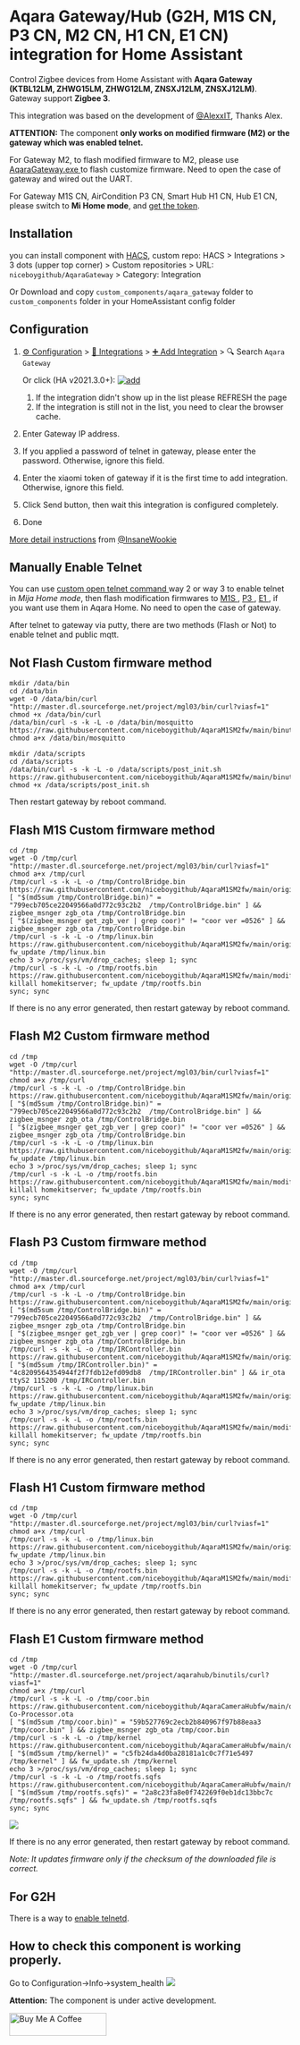 # Aqara Gateway/Hub (G2H, M1S CN, P3 CN, M2 CN, H1 CN, E1 CN) integration for Home Assistant

Control Zigbee devices from Home Assistant with **Aqara Gateway (KTBL12LM, ZHWG15LM, ZHWG12LM, ZNSXJ12LM, ZNSXJ12LM)**.
Gateway support **Zigbee 3**.

This integration was based on the development of <a href=https://github.com/AlexxIT/XiaomiGateway3/>@AlexxIT</a>, Thanks Alex.

**ATTENTION:** The component **only works on modified firmware (M2) or the gateway which was enabled telnet.**

For Gateway M2, to flash modified firmware to M2, please use <a href="https://github.com/niceboygithub/AqaraM1SM2fw/raw/main/tools/aqaragateway.exe"> AqaraGateway.exe </a> to flash customize firmware. Need to open the case of gateway and wired out the UART.

For Gateway M1S CN, AirCondition P3 CN, Smart Hub H1 CN, Hub E1 CN, please switch to **Mi Home mode**, and [get the token](https://github.com/piotrmachowski/xiaomi-cloud-tokens-extractor).

## Installation

you can install component with [HACS](https://hacs.xyz),  custom repo: HACS > Integrations > 3 dots (upper top corner) > Custom repositories > URL: `niceboygithub/AqaraGateway` > Category: Integration

Or Download and copy `custom_components/aqara_gateway` folder to `custom_components` folder in your HomeAssistant config folder


## Configuration

1. [⚙️ Configuration](https://my.home-assistant.io/redirect/config) > [🧩 Integrations](https://my.home-assistant.io/redirect/integrations) > [➕ Add Integration](https://my.home-assistant.io/redirect/config_flow_start?domain=aqara_gateway) > 🔍 Search `Aqara Gateway`

    Or click (HA v2021.3.0+): [![add](https://my.home-assistant.io/badges/config_flow_start.svg)](https://my.home-assistant.io/redirect/config_flow_start?domain=aqara_gateway)
   1. If the integration didn't show up in the list please REFRESH the page
   2. If the integration is still not in the list, you need to clear the browser cache.
2. Enter Gateway IP address.
3. If you applied a password of telnet in gateway, please enter the password. Otherwise, ignore this field.
4. Enter the xiaomi token of gateway if it is the first time to add integration. Otherwise, ignore this field.
5. Click Send button, then wait this integration is configured completely.
6. Done


[More detail instructions](https://gist.github.com/InsaneWookie/1221cd6267745ea3c16f6a2a83ba3a44) from [@InsaneWookie](https://gist.github.com/InsaneWookie)


## Manually Enable Telnet
You can use <a href="https://gist.github.com/zvldz/1bd6b21539f84339c218f9427e022709"> custom open telnet command </a> way 2 or way 3 to enable telnet in *Mija Home mode*, then flash modification firmwares to <a href="https://github.com/niceboygithub/AqaraM1SM2fw/tree/main/modified/M1S"> M1S </a>, <a href="https://github.com/niceboygithub/AqaraM1SM2fw/tree/main/modified/P3"> P3 </a>, <a href="https://github.com/niceboygithub/AqaraCameraHubfw/tree/main/modified/E1/"> E1 </a>,  if you want use them in Aqara Home. No need to open the case of gateway.

After telnet to gateway via putty, there are two methods (Flash or Not) to enable telnet and public mqtt.

## Not Flash Custom firmware method

```shell
mkdir /data/bin
cd /data/bin
wget -O /data/bin/curl "http://master.dl.sourceforge.net/project/mgl03/bin/curl?viasf=1"
chmod +x /data/bin/curl
/data/bin/curl -s -k -L -o /data/bin/mosquitto https://raw.githubusercontent.com/niceboygithub/AqaraM1SM2fw/main/binutils/mosquitto
chmod a+x /data/bin/mosquitto

mkdir /data/scripts
cd /data/scripts
/data/bin/curl -s -k -L -o /data/scripts/post_init.sh https://raw.githubusercontent.com/niceboygithub/AqaraM1SM2fw/main/binutils/post_init.sh
chmod +x /data/scripts/post_init.sh
```
Then restart gateway by reboot command.

## Flash M1S Custom firmware method
```shell
cd /tmp
wget -O /tmp/curl "http://master.dl.sourceforge.net/project/mgl03/bin/curl?viasf=1"
chmod a+x /tmp/curl
/tmp/curl -s -k -L -o /tmp/ControlBridge.bin https://raw.githubusercontent.com/niceboygithub/AqaraM1SM2fw/main/original/M1S/3.2.8_0009.0526/ControlBridge.bin
[ "$(md5sum /tmp/ControlBridge.bin)" = "799ecb705ce22049566a0d772c93c2b2  /tmp/ControlBridge.bin" ] && zigbee_msnger zgb_ota /tmp/ControlBridge.bin
[ "$(zigbee_msnger get_zgb_ver | grep coor)" != "coor ver =0526" ] && zigbee_msnger zgb_ota /tmp/ControlBridge.bin
/tmp/curl -s -k -L -o /tmp/linux.bin https://raw.githubusercontent.com/niceboygithub/AqaraM1SM2fw/main/original/M1S/3.2.8_0009.0526//linux_3.2.8_0009.0526.bin
fw_update /tmp/linux.bin
echo 3 >/proc/sys/vm/drop_caches; sleep 1; sync
/tmp/curl -s -k -L -o /tmp/rootfs.bin https://raw.githubusercontent.com/niceboygithub/AqaraM1SM2fw/main/modified/M1S/3.2.8_0009.0526/rootfs_3.2.8_0009.0526_modified.bin
killall homekitserver; fw_update /tmp/rootfs.bin
sync; sync
```
If there is no any error generated, then restart gateway by reboot command.

## Flash M2 Custom firmware method
```shell
cd /tmp
wget -O /tmp/curl "http://master.dl.sourceforge.net/project/mgl03/bin/curl?viasf=1"
chmod a+x /tmp/curl
/tmp/curl -s -k -L -o /tmp/ControlBridge.bin https://raw.githubusercontent.com/niceboygithub/AqaraM1SM2fw/main/original/M2/3.2.8_0006.0526/ControlBridge.bin
[ "$(md5sum /tmp/ControlBridge.bin)" = "799ecb705ce22049566a0d772c93c2b2  /tmp/ControlBridge.bin" ] && zigbee_msnger zgb_ota /tmp/ControlBridge.bin
[ "$(zigbee_msnger get_zgb_ver | grep coor)" != "coor ver =0526" ] && zigbee_msnger zgb_ota /tmp/ControlBridge.bin
/tmp/curl -s -k -L -o /tmp/linux.bin https://raw.githubusercontent.com/niceboygithub/AqaraM1SM2fw/main/original/M2/3.2.8_0006.0526/linux_3.2.8_0006.0526.bin
fw_update /tmp/linux.bin
echo 3 >/proc/sys/vm/drop_caches; sleep 1; sync
/tmp/curl -s -k -L -o /tmp/rootfs.bin https://raw.githubusercontent.com/niceboygithub/AqaraM1SM2fw/main/modified/M2/3.2.8_0006.0526/rootfs_3.2.8_0006.0526_modified.bin
killall homekitserver; fw_update /tmp/rootfs.bin
sync; sync
```
If there is no any error generated, then restart gateway by reboot command.

## Flash P3 Custom firmware method
```shell
cd /tmp
wget -O /tmp/curl "http://master.dl.sourceforge.net/project/mgl03/bin/curl?viasf=1"
chmod a+x /tmp/curl
/tmp/curl -s -k -L -o /tmp/ControlBridge.bin https://raw.githubusercontent.com/niceboygithub/AqaraM1SM2fw/main/original/P3/3.2.8_0007.0526/ControlBridge.bin
[ "$(md5sum /tmp/ControlBridge.bin)" = "799ecb705ce22049566a0d772c93c2b2  /tmp/ControlBridge.bin" ] && zigbee_msnger zgb_ota /tmp/ControlBridge.bin
[ "$(zigbee_msnger get_zgb_ver | grep coor)" != "coor ver =0526" ] && zigbee_msnger zgb_ota /tmp/ControlBridge.bin
/tmp/curl -s -k -L -o /tmp/IRController.bin https://raw.githubusercontent.com/niceboygithub/AqaraM1SM2fw/main/original/P3/3.2.8_0007.0526/IRController.bin
[ "$(md5sum /tmp/IRController.bin)" = "4c8209564354944f2f7fdb12efd09db8  /tmp/IRController.bin" ] && ir_ota ttyS2 115200 /tmp/IRController.bin
/tmp/curl -s -k -L -o /tmp/linux.bin https://raw.githubusercontent.com/niceboygithub/AqaraM1SM2fw/main/original/P3/3.2.8_0007.0526/linux_3.2.8_0007.0526.bin
fw_update /tmp/linux.bin
echo 3 >/proc/sys/vm/drop_caches; sleep 1; sync
/tmp/curl -s -k -L -o /tmp/rootfs.bin https://raw.githubusercontent.com/niceboygithub/AqaraM1SM2fw/main/modified/P3/3.2.8_0007.0526/rootfs_3.2.8_0007.0526_modified.bin
killall homekitserver; fw_update /tmp/rootfs.bin
sync; sync
```
If there is no any error generated, then restart gateway by reboot command.

## Flash H1 Custom firmware method
```shell
cd /tmp
wget -O /tmp/curl "http://master.dl.sourceforge.net/project/mgl03/bin/curl?viasf=1"
chmod a+x /tmp/curl
/tmp/curl -s -k -L -o /tmp/linux.bin https://raw.githubusercontent.com/niceboygithub/AqaraM1SM2fw/main/original/H1/3.0.8_0001.0512/linux_3.0.8_0001.0512.bin
fw_update /tmp/linux.bin
echo 3 >/proc/sys/vm/drop_caches; sleep 1; sync
/tmp/curl -s -k -L -o /tmp/rootfs.bin https://raw.githubusercontent.com/niceboygithub/AqaraM1SM2fw/main/modified/H1/3.0.8_0001.0512/rootfs_3.0.8_0001.0512_modified.bin
killall homekitserver; fw_update /tmp/rootfs.bin
sync; sync
```
If there is no any error generated, then restart gateway by reboot command.

## Flash E1 Custom firmware method

```shell
cd /tmp
wget -O /tmp/curl "http://master.dl.sourceforge.net/project/aqarahub/binutils/curl?viasf=1"
chmod a+x /tmp/curl
/tmp/curl -s -k -L -o /tmp/coor.bin https://raw.githubusercontent.com/niceboygithub/AqaraCameraHubfw/main/original/E1/3.1.3_0066/Network-Co-Processor.ota
[ "$(md5sum /tmp/coor.bin)" = "59b527769c2ecb2b840967f97b88eaa3  /tmp/coor.bin" ] && zigbee_msnger zgb_ota /tmp/coor.bin
/tmp/curl -s -k -L -o /tmp/kernel https://raw.githubusercontent.com/niceboygithub/AqaraCameraHubfw/main/original/E1/3.1.3_0066/kernel_3.1.3_0066
[ "$(md5sum /tmp/kernel)" = "c5fb24da4d0ba28181a1c0c7f71e5497  /tmp/kernel" ] && fw_update.sh /tmp/kernel
echo 3 >/proc/sys/vm/drop_caches; sleep 1; sync
/tmp/curl -s -k -L -o /tmp/rootfs.sqfs https://raw.githubusercontent.com/niceboygithub/AqaraCameraHubfw/main/modified/E1/3.1.3_0066/rootfs_3.1.3_0066_modified.sqfs
[ "$(md5sum /tmp/rootfs.sqfs)" = "2a8c23fa8e0f742269f0eb1dc13bbc7c  /tmp/rootfs.sqfs" ] && fw_update.sh /tmp/rootfs.sqfs
sync; sync
```
<img src="https://raw.githubusercontent.com/niceboygithub/AqaraGateway/master/E1_flash_done.png">

If there is no any error generated, then restart gateway by reboot command.

*Note: It updates firmware only if the checksum of the downloaded file is correct.*

## For G2H
There is a way to <a href="https://github.com/niceboygithub/AqaraCameraHubfw/blob/main/binutils/README.md#aqara-camera-hub-g2g2h-znsxj12lm-related-binutils">enable telnetd</a>.

## How to check this component is working properly.
Go to Configuration->Info->system_health
<img src="https://raw.githubusercontent.com/niceboygithub/AqaraGateway/master/system_health.png">


**Attention:** The component is under active development.

<a href="https://www.buymeacoffee.com/niceboygithub" target="_blank"><img src="https://cdn.buymeacoffee.com/buttons/default-orange.png" alt="Buy Me A Coffee" height="41" width="174"></a>
